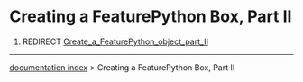 # Creating a FeaturePython Box, Part II
1.  REDIRECT [Create\_a\_FeaturePython\_object\_part\_II](Create_a_FeaturePython_object_part_II.md)

---
[documentation index](../README.md) > Creating a FeaturePython Box, Part II
